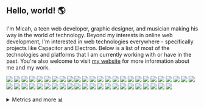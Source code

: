 ## Hello, world! 🌎
I'm Micah, a teen web developer, graphic designer, and musician making his way in the world of technology.  Beyond my interests in online web development, I'm interested in web technologies everywhere - specifically projects like Capacitor and Electron.  Below is a list of most of the technologies and platforms that I am currently working with or have in the past.  You're also welcome to visit [my website](https://micahlindley.com/) for more information about me and my work.

![](https://img.shields.io/badge/Electron-2B2E3A?style=for-the-badge&logo=electron&logoColor=9FEAF9) ![](https://img.shields.io/badge/Heroku-430098?style=for-the-badge&logo=heroku&logoColor=white) ![](https://img.shields.io/badge/Vercel-000000?style=for-the-badge&logo=vercel&logoColor=white) ![](https://img.shields.io/badge/MongoDB-4EA94B?style=for-the-badge&logo=mongodb&logoColor=white) ![](https://img.shields.io/badge/Supabase-181818?style=for-the-badge&logo=supabase&logoColor=white) ![](https://img.shields.io/badge/affinity-%231B72BE.svg?style=for-the-badge&logo=affinity-designer&logoColor=white) ![](https://img.shields.io/badge/Dribbble-EA4C89?style=for-the-badge&logo=dribbble&logoColor=white) ![](https://img.shields.io/badge/blender-%23F5792A.svg?style=for-the-badge&logo=blender&logoColor=white) ![](https://img.shields.io/badge/Express.js-000000?style=for-the-badge&logo=express&logoColor=white) ![](https://img.shields.io/badge/firebase-ffca28?style=for-the-badge&logo=firebase&logoColor=black) ![](https://img.shields.io/badge/GitBook-7B36ED?style=for-the-badge&logo=gitbook&logoColor=white) ![](https://img.shields.io/badge/Node.js-339933?style=for-the-badge&logo=nodedotjs&logoColor=white) ![](https://img.shields.io/badge/npm-CB3837?style=for-the-badge&logo=npm&logoColor=white) ![](https://img.shields.io/badge/Postman-FF6C37?style=for-the-badge&logo=Postman&logoColor=white) ![](https://img.shields.io/badge/Shell_Script-121011?style=for-the-badge&logo=gnu-bash&logoColor=white) ![](https://img.shields.io/badge/Socket.io-010101?&style=for-the-badge&logo=Socket.io&logoColor=white) ![](https://img.shields.io/badge/Vue.js-35495E?style=for-the-badge&logo=vuedotjs&logoColor=4FC08D) [![](https://img.shields.io/badge/Buy_Me_A_Coffee-FFDD00?style=for-the-badge&logo=buy-me-a-coffee&logoColor=black)](https://buymeacoffee.com/micahlt) ![](https://img.shields.io/badge/Atom-66595C?style=for-the-badge&logo=Atom&logoColor=white) ![](https://img.shields.io/badge/Visual_Studio_Code-0078D4?style=for-the-badge&logo=visual%20studio%20code&logoColor=white) ![](https://img.shields.io/badge/CSS3-1572B6?style=for-the-badge&logo=css3&logoColor=white) ![](https://img.shields.io/badge/HTML5-E34F26?style=for-the-badge&logo=html5&logoColor=white) ![](https://img.shields.io/badge/JavaScript-323330?style=for-the-badge&logo=javascript&logoColor=F7DF1E) ![](https://img.shields.io/badge/json-5E5C5C?style=for-the-badge&logo=json&logoColor=white) [![](https://img.shields.io/badge/Scratch-4D97FF?style=for-the-badge&logo=Scratch&logoColor=white)](https://scratch.mit.edu/users/-Archon-) ![](https://img.shields.io/badge/Capacitor-119EFF?style=for-the-badge&logo=Capacitor&logoColor=white) ![](https://img.shields.io/badge/Cordova-35434F?style=for-the-badge&logo=apache-cordova&logoColor=E8E8E8) ![](https://img.shields.io/badge/Ionic-3880FF?style=for-the-badge&logo=ionic&logoColor=white) ![](https://img.shields.io/badge/Trello-0052CC?style=for-the-badge&logo=trello&logoColor=white) ![](https://img.shields.io/badge/Android-3DDC84?style=for-the-badge&logo=android&logoColor=white) ![](https://img.shields.io/badge/-Wear%20OS-4285F4?style=for-the-badge&logo=wear-os&logoColor=white) ![](https://img.shields.io/badge/Windows-0078D6?style=for-the-badge&logo=windows&logoColor=white) ![](https://img.shields.io/badge/Linux-FCC624?style=for-the-badge&logo=linux&logoColor=black) ![](https://img.shields.io/badge/Zorin%20OS-0CC1F3?style=for-the-badge&logo=zorin&logoColor=white) ![](https://img.shields.io/badge/Ubuntu-E95420?style=for-the-badge&logo=ubuntu&logoColor=white) ![](https://img.shields.io/badge/Raspberry%20Pi-A22846?style=for-the-badge&logo=Raspberry%20Pi&logoColor=white) [![](https://img.shields.io/badge/-Behance-blue?style=for-the-badge&logo=behance&logoColor=white)](https://behance.net/micahlt) ![](https://img.shields.io/badge/GitHub-100000?style=for-the-badge&logo=github&logoColor=white) [![](https://img.shields.io/badge/Stack_Overflow-FE7A16?style=for-the-badge&logo=stack-overflow&logoColor=white)](https://stackoverflow.com/users/10806546/micahlt) ![](https://img.shields.io/badge/Lighthouse-F44B21?style=for-the-badge&logo=Lighthouse&logoColor=white) ![](https://img.shields.io/badge/Audacity-0000CC?style=for-the-badge&logo=audacity&logoColor=white) [![](https://img.shields.io/badge/SoundCloud-FF3300?style=for-the-badge&logo=soundcloud&logoColor=white)](https://soundcloud.com/micahlt) [![](https://img.shields.io/badge/Spotify-1ED760?&style=for-the-badge&logo=spotify&logoColor=white)](https://open.spotify.com/user/dq8tewx9swt2rytgq6knkwloe) ![](https://img.shields.io/badge/Hyper-000000?style=for-the-badge&logo=hyper&logoColor=white) ![](https://img.shields.io/badge/GNU%20Bash-4EAA25?style=for-the-badge&logo=GNU%20Bash&logoColor=white) ![](https://img.shields.io/badge/windows%20terminal-4D4D4D?style=for-the-badge&logo=windows%20terminal&logoColor=white) ![](https://img.shields.io/badge/Google_chrome-4285F4?style=for-the-badge&logo=Google-chrome&logoColor=white)
<details>
  <summary>Metrics and more 📊</summary>
  
[![GitHub metrics](https://github.com/micahlt/micahlt/blob/master/github-metrics.svg)](https://micahlindley.com)
  
</details>
